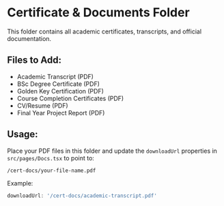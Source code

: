 # Certificate & Documents Folder

This folder contains all academic certificates, transcripts, and official documentation.

## Files to Add:
- Academic Transcript (PDF)
- BSc Degree Certificate (PDF)
- Golden Key Certification (PDF)
- Course Completion Certificates (PDF)
- CV/Resume (PDF)
- Final Year Project Report (PDF)

## Usage:
Place your PDF files in this folder and update the `downloadUrl` properties in `src/pages/Docs.tsx` to point to:
```
/cert-docs/your-file-name.pdf
```

Example:
```javascript
downloadUrl: '/cert-docs/academic-transcript.pdf'
```


